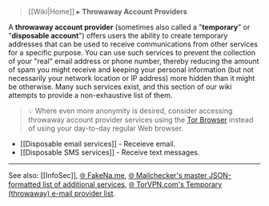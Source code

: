> [[Wiki|Home]] ▸ **Throwaway Account Providers**

A **throwaway account provider** (sometimes also called a "**temporary**" or "**disposable account**") offers users the ability to create temporary addresses that can be used to receive communications from other services for a specific purpose. You can use such services to prevent the collection of your "real" email address or phone number, thereby reducing the amount of spam you might receive and keeping your personal information (but not necessarily your network location or IP address) more hidden than it might be otherwise. Many such services exist, and this section of our wiki attempts to provide a non-exhaustive list of them.

> 💡 Where even more anonymity is desired, consider accessing throwaway account provider services using the [Tor Browser](https://torproject.org/) instead of using your day-to-day regular Web browser.

* [[Disposable email services]] - Receieve email.
* [[Disposable SMS services]] - Receive text messages.

* * *
See also: [[InfoSec]], [🌐 FakeNa.me](https://fakena.me/), [🌐 Mailchecker's master JSON-formatted list of additional services](https://github.com/FGRibreau/mailchecker/blob/master/list.json), [🌐 TorVPN.com's Temporary (throwaway) e-mail provider list](https://www.torvpn.com/en/disposable-email).
